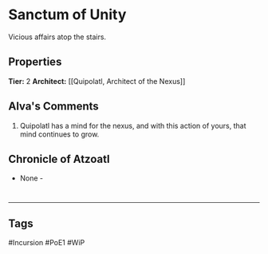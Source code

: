 # Sanctum of Unity
Vicious affairs atop the stairs.

## Properties
**Tier:** 2
**Architect:** [[Quipolatl, Architect of the Nexus]]

## Alva's Comments
1. Quipolatl has a mind for the nexus, and with this action of yours, that mind continues to grow.

## Chronicle of Atzoatl
- None -

#
---
## Tags
#Incursion
#PoE1
#WiP
